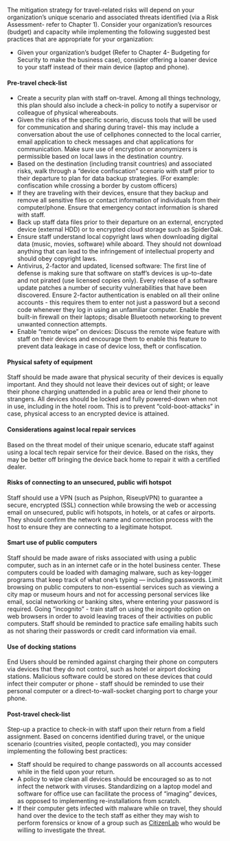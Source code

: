 
The mitigation strategy for travel-related risks will depend on your organization’s unique scenario and associated threats identified (via a Risk Assessment- refer to Chapter 1). Consider your organization’s resources (budget) and capacity while implementing the following suggested best practices that are appropriate for your organization:

- Given your organization’s budget (Refer to Chapter 4- Budgeting for Security to make the business case), consider offering a loaner device to your staff instead of their main device (laptop and phone).

#### Pre-travel check-list ####

- Create a security plan with staff on-travel. Among all things technology, this plan should also include a check-in policy to notify a supervisor or colleague of physical whereabouts.
- Given the risks of the specific scenario, discuss tools that will be used for communication and sharing during travel- this may include a conversation about the use of cellphones connected to the local carrier, email application to check messages and chat applications for communication. Make sure use of encryption or anonymizers is permissible based on local laws in the destination country.
- Based on the destination (including transit countries) and associated risks, walk through a “device confiscation” scenario with staff prior to their departure to plan for data backup strategies. (For example: confiscation while crossing a border by custom officers)
- If they are traveling with their devices, ensure that they backup and remove all sensitive files or contact information of individuals from their computer/phone. Ensure that emergency contact information is shared with staff.
- Back up staff data files prior to their departure on an external, encrypted device (external HDD) or to encrypted cloud storage such as SpiderOak.
- Ensure staff understand local copyright laws when downloading digital data (music, movies, software) while aboard. They should not download anything that can lead to the infringement of intellectual property and should obey copyright laws.
- Antivirus, 2-factor and updated, licensed software: The first line of defense is making sure that software on staff’s devices is up-to-date and not pirated (use licensed copies only). Every release of a software update patches a number of security vulnerabilities that have been discovered. Ensure 2-factor authentication is enabled on all their online accounts - this requires them to enter not just a password but a second code whenever they log in using an unfamiliar computer. Enable the built-in firewall on their laptops; disable Bluetooth networking to prevent unwanted connection attempts.
- Enable “remote wipe” on devices: Discuss the remote wipe feature with staff on their devices and encourage them to enable this feature to prevent data leakage in case of device loss, theft or confiscation.

#### Physical safety of equipment ####

Staff should be made aware that physical security of their devices is equally important. And they should not leave their devices out of sight; or leave their phone charging unattended in a public area or lend their phone to strangers. All devices should be locked and fully powered-down when not in use, including in the hotel room. This is to prevent “cold-boot-attacks” in case, physical access to an encrypted device is attained.

#### Considerations against local repair services ####

Based on the threat model of their unique scenario, educate staff against using a local tech repair service for their device. Based on the risks, they may be better off bringing the device back home to repair it with a certified dealer.

#### Risks of connecting to an unsecured, public wifi hotspot ####

Staff should use a VPN (such as Psiphon, RiseupVPN) to guarantee a secure, encrypted (SSL) connection while browsing the web or accessing email on unsecured, public wifi hotspots, in hotels, or at cafes or airports. They should confirm the network name and connection process with the host to ensure they are connecting to a legitimate hotspot.

#### Smart use of public computers ####

Staff should be made aware of risks associated with using a public computer, such as in an internet cafe or in the hotel business center. These computers could be loaded with damaging malware, such as key-logger programs that keep track of what one’s typing — including passwords. Limit browsing on public computers to non-essential services such as viewing a city map or museum hours and not for accessing personal services like email, social networking or banking sites, where entering your password is required. Going “incognito” - train staff on using the incognito option on web browsers in order to avoid leaving traces of their activities on public computers. Staff should be reminded to practice safe emailing habits such as not sharing their passwords or credit card information via email.

#### Use of docking stations ####

End Users should be reminded against charging their phone on computers via devices that they do not control, such as hotel or airport docking stations. Malicious software could be stored on these devices that could infect their computer or phone - staff should be reminded to use their personal computer or a direct-to-wall-socket charging port to charge your phone.

#### Post-travel check-list ####

Step-up a practice to check-in with staff upon their return from a field assignment. Based on concerns identified during travel, or the unique scenario (countries visited, people contacted), you may consider implementing the following best practices:

- Staff should be required to change passwords on all accounts accessed while in the field upon your return.
- A policy to wipe clean all devices should be encouraged so as to not infect the network with viruses. Standardizing on a laptop model and software for office use can facilitate the process of “imaging” devices, as opposed to implementing re-installations from scratch.
- If their computer gets infected with malware while on travel, they should hand over the device to the tech staff as either they may wish to perform forensics or know of a group such as [CitizenLab](https://citizenlab.org) who would be willing to investigate the threat.
